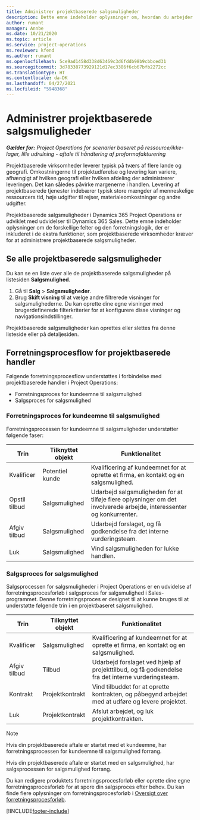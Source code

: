 ```yaml
---
title: Administrer projektbaserede salgsmuligheder
description: Dette emne indeholder oplysninger om, hvordan du arbejder med salgsmuligheder, der er relateret til projekter.
author: rumant
manager: Annbe
ms.date: 10/21/2020
ms.topic: article
ms.service: project-operations
ms.reviewer: kfend
ms.author: rumant
ms.openlocfilehash: 5ce9ad1458d338d63469c3d6fddb98b9cbbced31
ms.sourcegitcommit: 3d78338773929121d17ec3386f6cb67bfb2272cc
ms.translationtype: HT
ms.contentlocale: da-DK
ms.lasthandoff: 04/27/2021
ms.locfileid: "5948368"
---
```

# <a name="manage-project-based-opportunities"></a>Administrer projektbaserede salgsmuligheder

_**Gælder for:** Project Operations for scenarier baseret på ressource/ikke-lager, lille udrulning - aftale til håndtering af proformafakturering_

Projektbaserede virksomheder leverer typisk på tværs af flere lande og geografi. Omkostningerne til projektudførelse og levering kan variere, afhængigt af hvilken geografi eller hvilken afdeling der administrerer leveringen. Det kan således påvirke margenerne i handlen. Levering af projektbaserede tjenester indebærer typisk store mængder af menneskelige ressourcers tid, høje udgifter til rejser, materialeomkostninger og andre udgifter.

Projektbaserede salgsmuligheder i Dynamics 365 Project Operations er udviklet med udvidelser til Dynamics 365 Sales. Dette emne indeholder oplysninger om de forskellige felter og den forretningslogik, der er inkluderet i de ekstra funktioner, som projektbaserede virksomheder kræver for at administrere projektbaserede salgsmuligheder.

## <a name="view-all-project-based-opportunities"></a>Se alle projektbaserede salgsmuligheder

Du kan se en liste over alle de projektbaserede salgsmuligheder på listesiden **Salgsmulighed**. 

1. Gå til **Salg** > **Salgsmuligheder**.
2. Brug **Skift visning** til at vælge andre filtrerede visninger for salgsmulighederne. Du kan oprette dine egne visninger med brugerdefinerede filterkriterier for at konfigurere disse visninger og navigationsindstillinger.

Projektbaserede salgsmuligheder kan oprettes eller slettes fra denne listeside eller på detaljesiden.

## <a name="business-process-flow-for-project-based-deals"></a>Forretningsprocesflow for projektbaserede handler

Følgende forretningsprocesflow understøttes i forbindelse med projektbaserede handler i Project Operations:

- Forretningsproces for kundeemne til salgsmulighed
- Salgsproces for salgsmulighed

### <a name="lead-to-opportunity-business-process"></a>Forretningsproces for kundeemne til salgsmulighed 
Forretningsprocessen for kundeemne til salgsmuligheder understøtter følgende faser:

| Trin | Tilknyttet objekt | Funktionalitet |
| --- | --- | --- |
| Kvalificer | Potentiel kunde | Kvalificering af kundeemnet for at oprette et firma, en kontakt og en salgsmulighed. |
| Opstil tilbud | Salgsmulighed | Udarbejd salgsmuligheden for at tilføje flere oplysninger om det involverede arbejde, interessenter og konkurrenter. |
| Afgiv tilbud | Salgsmulighed | Udarbejd forslaget, og få godkendelse fra det interne vurderingsteam. |
| Luk | Salgsmulighed | Vind salgsmuligheden for lukke handlen. |

### <a name="opportunity-sales-process"></a>Salgsproces for salgsmulighed
Salgsprocessen for salgsmuligheder i Project Operations er en udvidelse af forretningsprocesforløb i salgsproces for salgsmulighed i Sales-programmet. Denne forretningsproces er designet til at kunne bruges til at understøtte følgende trin i en projektbaseret salgsmulighed.

| Trin | Tilknyttet objekt | Funktionalitet |
| --- | --- | --- |
| Kvalificer | Salgsmulighed | Kvalificering af kundeemnet for at oprette et firma, en kontakt og en salgsmulighed. |
| Afgiv tilbud | Tilbud | Udarbejd forslaget ved hjælp af projekttilbud, og få godkendelse fra det interne vurderingsteam. |
| Kontrakt | Projektkontrakt | Vind tilbuddet for at oprette kontrakten, og påbegynd arbejdet med at udføre og levere projektet. |
| Luk | Projektkontrakt | Afslut arbejdet, og luk projektkontrakten. |

> [!NOTE]
> Hvis din projektbaserede aftale er startet med et kundeemne, har forretningsprocessen for kundeemne til salgsmulighed forrang.
>
> Hvis din projektbaserede aftale er startet med en salgsmulighed, har salgsprocessen for salgsmulighed forrang.

Du kan redigere produktets forretningsprocesforløb eller oprette dine egne forretningsprocesforløb for at spore din salgsproces efter behov. Du kan finde flere oplysninger om forretningsprocesforløb i [Oversigt over forretningsprocesforløb](/dynamics365/customerengagement/on-premises/customize/business-process-flows-overview).


[!INCLUDE[footer-include](../includes/footer-banner.md)]